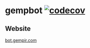 # gempbot [![codecov](https://codecov.io/github/gempir/gempbot/branch/main/graph/badge.svg?token=NOBEUO3DYT)](https://codecov.io/github/gempir/gempbot)

## Website

[bot.gempir.com](https://bot.gempir.com)
